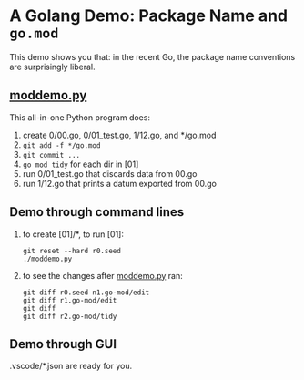 # A Golang Demo: Package Name and `go.mod`

This demo shows you that:
in the recent Go, the package name conventions are surprisingly liberal.

## [moddemo.py](moddemo.py)

This all-in-one Python program does:
1. create 0/00.go, 0/01_test.go, 1/12.go, and */go.mod
1. `git add -f */go.mod`
1. `git commit ...` 
1. `go mod tidy` for each dir in [01]
1. run 0/01_test.go that discards data from 00.go
1. run 1/12.go that prints a datum exported from 00.go

## Demo through command lines

1. to create [01]/*, to run [01]:
   ```shell
   git reset --hard r0.seed
   ./moddemo.py
   ```
1. to see the changes after [moddemo.py](moddemo.py) ran:
   ```shell
   git diff r0.seed n1.go-mod/edit
   git diff r1.go-mod/edit
   git diff
   git diff r2.go-mod/tidy
   ```

## Demo through GUI

.vscode/*.json are ready for you.

